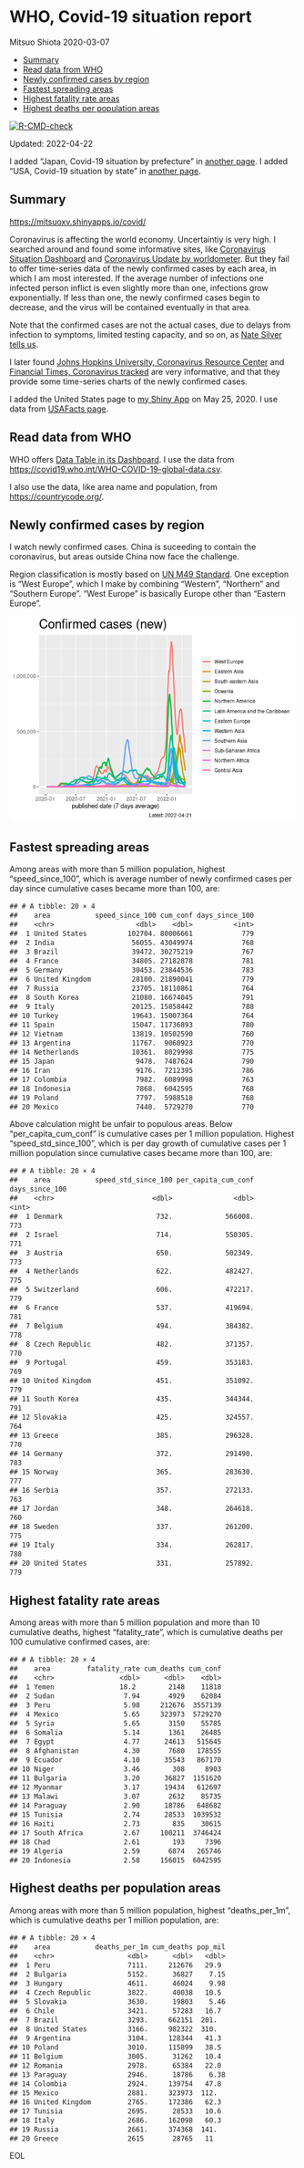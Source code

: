 WHO, Covid-19 situation report
================
Mitsuo Shiota
2020-03-07

-   [Summary](#summary)
-   [Read data from WHO](#read-data-from-who)
-   [Newly confirmed cases by region](#newly-confirmed-cases-by-region)
-   [Fastest spreading areas](#fastest-spreading-areas)
-   [Highest fatality rate areas](#highest-fatality-rate-areas)
-   [Highest deaths per population
    areas](#highest-deaths-per-population-areas)

<!-- badges: start -->

[![R-CMD-check](https://github.com/mitsuoxv/covid/workflows/R-CMD-check/badge.svg)](https://github.com/mitsuoxv/covid/actions)
<!-- badges: end -->

Updated: 2022-04-22

I added “Japan, Covid-19 situation by prefecture” in [another
page](Japan.md). I added “USA, Covid-19 situation by state” in [another
page](USA.md).

## Summary

<https://mitsuoxv.shinyapps.io/covid/>

Coronavirus is affecting the world economy. Uncertaintiy is very high. I
searched around and found some informative sites, like [Coronavirus
Situation
Dashboard](https://who.maps.arcgis.com/apps/opsdashboard/index.html#/c88e37cfc43b4ed3baf977d77e4a0667)
and [Coronavirus Update by
worldometer](https://www.worldometers.info/coronavirus/). But they fail
to offer time-series data of the newly confirmed cases by each area, in
which I am most interested. If the average number of infections one
infected person inflict is even slightly more than one, infections grow
exponentially. If less than one, the newly confirmed cases begin to
decrease, and the virus will be contained eventually in that area.

Note that the confirmed cases are not the actual cases, due to delays
from infection to symptoms, limited testing capacity, and so on, as
[Nate Silver tells
us](https://fivethirtyeight.com/features/coronavirus-case-counts-are-meaningless/).

I later found [Johns Hopkins University, Coronavirus Resource
Center](https://coronavirus.jhu.edu/) and [Financial Times, Coronavirus
tracked](https://www.ft.com/content/a26fbf7e-48f8-11ea-aeb3-955839e06441)
are very informative, and that they provide some time-series charts of
the newly confirmed cases.

I added the United States page to [my Shiny
App](https://mitsuoxv.shinyapps.io/covid/) on May 25, 2020. I use data
from [USAFacts
page](https://usafacts.org/visualizations/coronavirus-covid-19-spread-map/).

## Read data from WHO

WHO offers [Data Table in its Dashboard](https://covid19.who.int/table).
I use the data from
<https://covid19.who.int/WHO-COVID-19-global-data.csv>.

I also use the data, like area name and population, from
<https://countrycode.org/>.

## Newly confirmed cases by region

I watch newly confirmed cases. China is suceeding to contain the
coronavirus, but areas outside China now face the challenge.

Region classification is mostly based on [UN M49
Standard](https://unstats.un.org/unsd/methodology/m49/). One exception
is “West Europe”, which I make by combining “Western”, “Northern” and
“Southern Europe”. “West Europe” is basically Europe other than “Eastern
Europe”.

![](README_files/figure-gfm/chart-1.png)<!-- -->

## Fastest spreading areas

Among areas with more than 5 million population, highest
“speed_since_100”, which is average number of newly confirmed cases per
day since cumulative cases became more than 100, are:

    ## # A tibble: 20 × 4
    ##    area           speed_since_100 cum_conf days_since_100
    ##    <chr>                    <dbl>    <dbl>          <int>
    ##  1 United States          102704. 80006661            779
    ##  2 India                   56055. 43049974            768
    ##  3 Brazil                  39472. 30275219            767
    ##  4 France                  34805. 27182878            781
    ##  5 Germany                 30453. 23844536            783
    ##  6 United Kingdom          28100. 21890041            779
    ##  7 Russia                  23705. 18110861            764
    ##  8 South Korea             21080. 16674045            791
    ##  9 Italy                   20125. 15858442            788
    ## 10 Turkey                  19643. 15007364            764
    ## 11 Spain                   15047. 11736893            780
    ## 12 Vietnam                 13819. 10502590            760
    ## 13 Argentina               11767.  9060923            770
    ## 14 Netherlands             10361.  8029998            775
    ## 15 Japan                    9478.  7487624            790
    ## 16 Iran                     9176.  7212395            786
    ## 17 Colombia                 7982.  6089998            763
    ## 18 Indonesia                7868.  6042595            768
    ## 19 Poland                   7797.  5988518            768
    ## 20 Mexico                   7440.  5729270            770

Above calculation might be unfair to populous areas. Below
“per_capita_cum_conf” is cumulative cases per 1 million population.
Highest “speed_std_since_100”, which is per day growth of cumulative
cases per 1 million population since cumulative cases became more than
100, are:

    ## # A tibble: 20 × 4
    ##    area           speed_std_since_100 per_capita_cum_conf days_since_100
    ##    <chr>                        <dbl>               <dbl>          <int>
    ##  1 Denmark                       732.             566008.            773
    ##  2 Israel                        714.             550305.            771
    ##  3 Austria                       650.             502349.            773
    ##  4 Netherlands                   622.             482427.            775
    ##  5 Switzerland                   606.             472217.            779
    ##  6 France                        537.             419694.            781
    ##  7 Belgium                       494.             384382.            778
    ##  8 Czech Republic                482.             371357.            770
    ##  9 Portugal                      459.             353183.            769
    ## 10 United Kingdom                451.             351092.            779
    ## 11 South Korea                   435.             344344.            791
    ## 12 Slovakia                      425.             324557.            764
    ## 13 Greece                        385.             296328.            770
    ## 14 Germany                       372.             291490.            783
    ## 15 Norway                        365.             283630.            777
    ## 16 Serbia                        357.             272133.            763
    ## 17 Jordan                        348.             264618.            760
    ## 18 Sweden                        337.             261200.            775
    ## 19 Italy                         334.             262817.            788
    ## 20 United States                 331.             257892.            779

## Highest fatality rate areas

Among areas with more than 5 million population and more than 10
cumulative deaths, highest “fatality_rate”, which is cumulative deaths
per 100 cumulative confirmed cases, are:

    ## # A tibble: 20 × 4
    ##    area         fatality_rate cum_deaths cum_conf
    ##    <chr>                <dbl>      <dbl>    <dbl>
    ##  1 Yemen                18.2        2148    11818
    ##  2 Sudan                 7.94       4929    62084
    ##  3 Peru                  5.98     212676  3557139
    ##  4 Mexico                5.65     323973  5729270
    ##  5 Syria                 5.65       3150    55785
    ##  6 Somalia               5.14       1361    26485
    ##  7 Egypt                 4.77      24613   515645
    ##  8 Afghanistan           4.30       7680   178555
    ##  9 Ecuador               4.10      35543   867170
    ## 10 Niger                 3.46        308     8903
    ## 11 Bulgaria              3.20      36827  1151620
    ## 12 Myanmar               3.17      19434   612697
    ## 13 Malawi                3.07       2632    85735
    ## 14 Paraguay              2.90      18786   648682
    ## 15 Tunisia               2.74      28533  1039532
    ## 16 Haiti                 2.73        835    30615
    ## 17 South Africa          2.67     100211  3746424
    ## 18 Chad                  2.61        193     7396
    ## 19 Algeria               2.59       6874   265746
    ## 20 Indonesia             2.58     156015  6042595

## Highest deaths per population areas

Among areas with more than 5 million population, highest
“deaths_per_1m”, which is cumulative deaths per 1 million population,
are:

    ## # A tibble: 20 × 4
    ##    area           deaths_per_1m cum_deaths pop_mil
    ##    <chr>                  <dbl>      <dbl>   <dbl>
    ##  1 Peru                   7111.     212676   29.9 
    ##  2 Bulgaria               5152.      36827    7.15
    ##  3 Hungary                4611.      46024    9.98
    ##  4 Czech Republic         3822.      40038   10.5 
    ##  5 Slovakia               3630.      19803    5.46
    ##  6 Chile                  3421.      57283   16.7 
    ##  7 Brazil                 3293.     662151  201.  
    ##  8 United States          3166.     982322  310.  
    ##  9 Argentina              3104.     128344   41.3 
    ## 10 Poland                 3010.     115899   38.5 
    ## 11 Belgium                3005.      31262   10.4 
    ## 12 Romania                2978.      65384   22.0 
    ## 13 Paraguay               2946.      18786    6.38
    ## 14 Colombia               2924.     139754   47.8 
    ## 15 Mexico                 2881.     323973  112.  
    ## 16 United Kingdom         2765.     172386   62.3 
    ## 17 Tunisia                2695.      28533   10.6 
    ## 18 Italy                  2686.     162098   60.3 
    ## 19 Russia                 2661.     374368  141.  
    ## 20 Greece                 2615       28765   11

EOL
